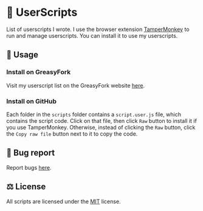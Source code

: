 # 📜 UserScripts

List of userscripts I wrote. I use the browser extension [TamperMonkey](https://www.tampermonkey.net/) to run and manage userscripts. You can install it to use my userscripts.

## 📖 Usage

### Install on GreasyFork

Visit my userscript list on the GreasyFork website [here](https://greasyfork.org/en/users/1306283-tientq64).

### Install on GitHub

Each folder in the `scripts` folder contains a `script.user.js` file, which contains the script code. Click on that file, then click `Raw` button to install it if you use TamperMonkey. Otherwise, instead of clicking the `Raw` button, click the `Copy raw file` button next to it to copy the code.

## 🐛 Bug report

Report bugs [here](https://github.com/tientq64/userscripts/issues).

## ⚖️ License

All scripts are licensed under the [MIT](./LICENSE) license.
